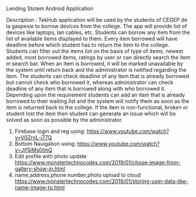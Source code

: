 Lending Ststem Android Application

Description : TekHub application will be used by the students of CEGEP de la gaspesie to borrow devices from the college. The app will provide list of devices like laptops, lan cables, etc. Students can borrow any item from the list of available items displayed to them. Every item borrowed will have deadline before which student has to return the item to the college. Students can filter out the items list on the basis of type of items, newest added, most borrowed items, ratings by user or can directly search the item in search bar. When an item is borrowed, it will be marked unavailable by the system until return back and the administrator is notified regarding the item. The students can check deadline of any item that is already borrowed but cannot check who borrowed it, whereas administrator can check deadline of any item that is borrowed along with who borrowed it. Depending upon the requirement students can add an item that is already borrowed to their waiting list and the system will notify them as soon as the item is returned back to the college. If the item is non-functional, broken or student lost the item then student can generate an issue which will be solved as soon as possible by the administrator.


1. Firebase login and reg using: https://www.youtube.com/watch?v=V0ZrnL-i77Q
2. Bottom Navigation using: https://www.youtube.com/watch?v=JjfSjMs0ImQ
3. Edit profile with photo update https://www.monstertechnocodes.com/2019/01/chose-image-from-gallery-show-in.html
4. name,address,phone number,photo upload to cloud https://www.monstertechnocodes.com/2019/01/storing-user-data-like-name-image-to.html
